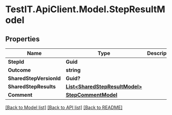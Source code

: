 # TestIT.ApiClient.Model.StepResultModel

## Properties

Name | Type | Description | Notes
------------ | ------------- | ------------- | -------------
**StepId** | **Guid** |  | 
**Outcome** | **string** |  | 
**SharedStepVersionId** | **Guid?** |  | [optional] 
**SharedStepResults** | [**List&lt;SharedStepResultModel&gt;**](SharedStepResultModel.md) |  | [optional] 
**Comment** | [**StepCommentModel**](StepCommentModel.md) |  | [optional] 

[[Back to Model list]](../README.md#documentation-for-models) [[Back to API list]](../README.md#documentation-for-api-endpoints) [[Back to README]](../README.md)

